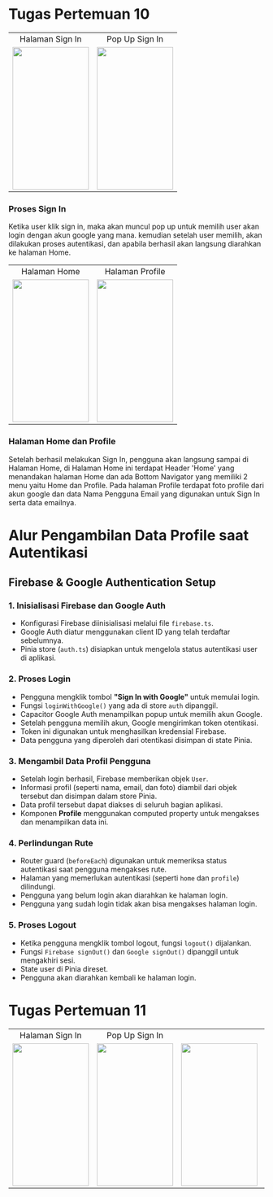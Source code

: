 # Tugas Pertemuan 10

<table align="center">
  <tr align="center">
    <td>Halaman Sign In</td>
    <td>Pop Up Sign In</td>
  </tr>
  <tr>
    <td><img src="https://github.com/user-attachments/assets/761342b1-73cf-4c6f-a453-160774ded147" width="150" height="280"></td>
    <td><img src="https://github.com/user-attachments/assets/2016c97a-9a69-48c5-a482-5963e1a6c8f2" width="150" height="280"></td>
  </tr>
</table>

### Proses Sign In

Ketika user klik sign in, maka akan muncul pop up untuk memilih user akan login dengan akun google yang mana. kemudian setelah user memilih, akan dilakukan proses autentikasi, dan apabila berhasil akan langsung diarahkan ke halaman Home.


<table align="center">
  <tr align="center">
    <td>Halaman Home</td>
    <td>Halaman Profile</td>
  </tr>
  <tr>
    <td><img src="https://github.com/user-attachments/assets/209d7970-501d-4c56-8afa-f29be2ca76c7" width="150" height="280"></td>
    <td><img src="https://github.com/user-attachments/assets/bd00fd64-7392-49b6-98dc-a24a4367b0bb" width="150" height="280"></td>
  </tr>
</table>

### Halaman Home dan Profile

Setelah berhasil melakukan Sign In, pengguna akan langsung sampai di Halaman Home, di Halaman Home ini terdapat Header 'Home' yang menandakan halaman Home dan ada Bottom Navigator yang memiliki 2 menu yaitu Home dan Profile. 
Pada halaman Profile terdapat foto profile dari akun google dan data Nama Pengguna Email yang digunakan untuk Sign In serta data emailnya. 


# Alur Pengambilan Data Profile saat Autentikasi

## Firebase & Google Authentication Setup

### 1. Inisialisasi Firebase dan Google Auth
- Konfigurasi Firebase diinisialisasi melalui file `firebase.ts`.
- Google Auth diatur menggunakan client ID yang telah terdaftar sebelumnya.
- Pinia store (`auth.ts`) disiapkan untuk mengelola status autentikasi user di aplikasi.

### 2. Proses Login
- Pengguna mengklik tombol **"Sign In with Google"** untuk memulai login.
- Fungsi `loginWithGoogle()` yang ada di store `auth` dipanggil.
- Capacitor Google Auth menampilkan popup untuk memilih akun Google.
- Setelah pengguna memilih akun, Google mengirimkan token otentikasi.
- Token ini digunakan untuk menghasilkan kredensial Firebase.
- Data pengguna yang diperoleh dari otentikasi disimpan di state Pinia.

### 3. Mengambil Data Profil Pengguna
- Setelah login berhasil, Firebase memberikan objek `User`.
- Informasi profil (seperti nama, email, dan foto) diambil dari objek tersebut dan disimpan dalam store Pinia.
- Data profil tersebut dapat diakses di seluruh bagian aplikasi.
- Komponen **Profile** menggunakan computed property untuk mengakses dan menampilkan data ini.

### 4. Perlindungan Rute
- Router guard (`beforeEach`) digunakan untuk memeriksa status autentikasi saat pengguna mengakses rute.
- Halaman yang memerlukan autentikasi (seperti `home` dan `profile`) dilindungi.
- Pengguna yang belum login akan diarahkan ke halaman login.
- Pengguna yang sudah login tidak akan bisa mengakses halaman login.

### 5. Proses Logout
- Ketika pengguna mengklik tombol logout, fungsi `logout()` dijalankan.
- Fungsi `Firebase signOut()` dan `Google signOut()` dipanggil untuk mengakhiri sesi.
- State user di Pinia direset.
- Pengguna akan diarahkan kembali ke halaman login.

# Tugas Pertemuan 11

<table align="center">
  <tr align="center">
    <td>Halaman Sign In</td>
    <td>Pop Up Sign In</td>
  </tr>
  <tr>
    <td><img src="https://github.com/user-attachments/assets/f525c409-691c-45e4-8d37-931bae2563e7" width="150" height="280"></td>
    <td><img src="https://github.com/user-attachments/assets/3273856c-90d9-4dd9-a216-1788cfc73f7e" width="150" height="280"></td>
    <td><img src="https://github.com/user-attachments/assets/9bd33939-6509-4bfe-b262-86a2173b49e4" width="150" height="280"></td>
    <td><img src="https://github.com/user-attachments/assets/dae9c224-9f6a-4af9-b0fb-29579f0f0ae6" width="150" height="280"></td>
    
  </tr>
</table>



